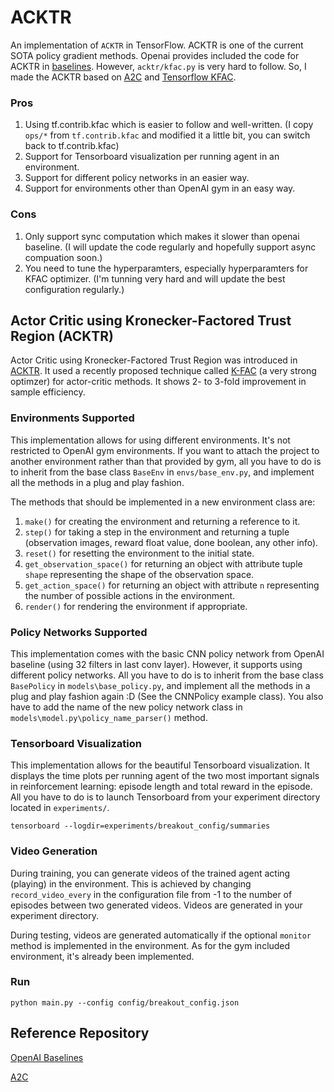 # ACKTR
An implementation of `ACKTR` in TensorFlow. ACKTR is one of the current SOTA policy gradient methods. Openai provides included the code for ACKTR in [baselines](https://github.com/openai/baselines). However, `acktr/kfac.py` is very hard to follow. So, I made the ACKTR based on [A2C](https://github.com/MG2033/A2C) and [Tensorflow KFAC](https://github.com/tensorflow/tensorflow/tree/master/tensorflow/contrib/kfac).

### Pros
1. Using tf.contrib.kfac which is easier to follow and well-written. (I copy `ops/*` from `tf.contrib.kfac` and modified it a little bit, you can switch back to tf.contrib.kfac)
2. Support for Tensorboard visualization per running agent in an environment.
3. Support for different policy networks in an easier way.
4. Support for environments other than OpenAI gym in an easy way.

### Cons
1. Only support sync computation which makes it slower than openai baseline. (I will update the code regularly and hopefully support async compuation soon.)
2. You need to tune the hyperparamters, especially hyperparamters for KFAC optimizer. (I'm tunning very hard and will update the best configuration regularly.)

## Actor Critic using Kronecker-Factored Trust Region (ACKTR)
Actor Critic using Kronecker-Factored Trust Region was introduced in [ACKTR](https://arxiv.org/pdf/1708.05144.pdf). It used a recently proposed technique called [K-FAC](https://arxiv.org/abs/1503.05671) (a very strong optimzer) for actor-critic methods. It shows 2- to 3-fold improvement in sample efficiency.

### Environments Supported
This implementation allows for using different environments. It's not restricted to OpenAI gym environments. If you want to attach the project to another environment rather than that provided by gym, all you have to do is to inherit from the base class `BaseEnv` in `envs/base_env.py`, and implement all the methods in a plug and play fashion.

The methods that should be implemented in a new environment class are: 
1. `make()` for creating the environment and returning a reference to it.
2. `step()` for taking a step in the environment and returning a tuple (observation images, reward float value, done boolean, any other info).
3. `reset()` for resetting the environment to the initial state.
4. `get_observation_space()` for returning an object with attribute tuple `shape` representing the shape of the observation space.
5. `get_action_space()` for returning an object with attribute `n` representing the number of possible actions in the environment.
6. `render()` for rendering the environment if appropriate.

### Policy Networks Supported
This implementation comes with the basic CNN policy network from OpenAI baseline (using 32 filters in last conv layer). However, it supports using different policy networks. All you have to do is to inherit from the base class `BasePolicy` in `models\base_policy.py`, and implement all the methods in a plug and play fashion again :D (See the CNNPolicy example class). You also have to add the name of the new policy network class in `models\model.py\policy_name_parser()` method.

### Tensorboard Visualization
This implementation allows for the beautiful Tensorboard visualization. It displays the time plots per running agent of the two most important signals in reinforcement learning: episode length and total reward in the episode. All you have to do is to launch Tensorboard from your experiment directory located in `experiments/`.
```
tensorboard --logdir=experiments/breakout_config/summaries
```

### Video Generation
During training, you can generate videos of the trained agent acting (playing) in the environment. This is achieved by changing `record_video_every` in the configuration file from -1 to the number of episodes between two generated videos. Videos are generated in your experiment directory.

During testing, videos are generated automatically if the optional `monitor` method is implemented in the environment. As for the gym included environment, it's already been implemented.

### Run
```
python main.py --config config/breakout_config.json
```

## Reference Repository
[OpenAI Baselines](https://github.com/openai/baselines)

[A2C](https://github.com/MG2033/A2C)
